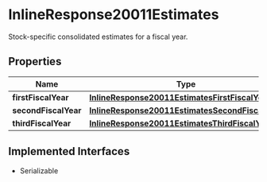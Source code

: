 

# InlineResponse20011Estimates

Stock-specific consolidated estimates for a fiscal year.

## Properties

Name | Type | Description | Notes
------------ | ------------- | ------------- | -------------
**firstFiscalYear** | [**InlineResponse20011EstimatesFirstFiscalYear**](InlineResponse20011EstimatesFirstFiscalYear.md) |  |  [optional]
**secondFiscalYear** | [**InlineResponse20011EstimatesSecondFiscalYear**](InlineResponse20011EstimatesSecondFiscalYear.md) |  |  [optional]
**thirdFiscalYear** | [**InlineResponse20011EstimatesThirdFiscalYear**](InlineResponse20011EstimatesThirdFiscalYear.md) |  |  [optional]


## Implemented Interfaces

* Serializable


